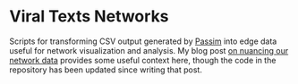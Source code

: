 # Viral Texts Networks
Scripts for transforming CSV output generated by [Passim](https://github.com/ViralTexts/vt-passim) into edge data useful for network visualization and analysis. My blog post [on nuancing our network data](http://ryancordell.org/research/two-of-three/) provides some useful context here, though the code in the repository has been updated since writing that post.
